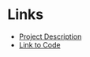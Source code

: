 # Links
* [Project Description](https://github.com/Brandt-moreThan4/UT-Projects/blob/master/Finance/R_and_D_Firm_Returns/Portfolio%20Returns%20Assignment-1.pdf)
* [Link to Code](https://github.com/Brandt-moreThan4/UT-Projects/blob/master/Finance/R_and_D_Firm_Returns/empiral_hw1.ipynb)